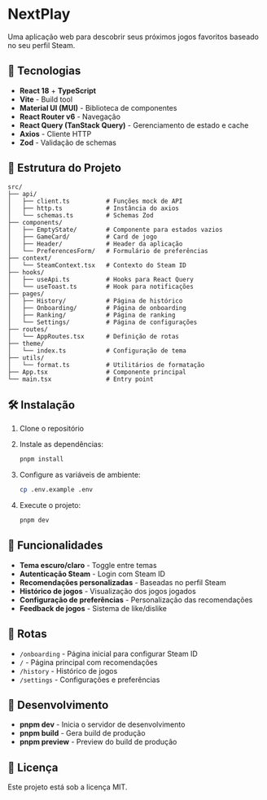 # NextPlay

Uma aplicação web para descobrir seus próximos jogos favoritos baseado no seu perfil Steam.

## 🚀 Tecnologias

- **React 18** + **TypeScript**
- **Vite** - Build tool
- **Material UI (MUI)** - Biblioteca de componentes
- **React Router v6** - Navegação
- **React Query (TanStack Query)** - Gerenciamento de estado e cache
- **Axios** - Cliente HTTP
- **Zod** - Validação de schemas

## 📁 Estrutura do Projeto

```
src/
├── api/
│   ├── client.ts          # Funções mock de API
│   ├── http.ts            # Instância do axios
│   └── schemas.ts         # Schemas Zod
├── components/
│   ├── EmptyState/        # Componente para estados vazios
│   ├── GameCard/          # Card de jogo
│   ├── Header/            # Header da aplicação
│   └── PreferencesForm/   # Formulário de preferências
├── context/
│   └── SteamContext.tsx   # Contexto do Steam ID
├── hooks/
│   ├── useApi.ts          # Hooks para React Query
│   └── useToast.ts        # Hook para notificações
├── pages/
│   ├── History/           # Página de histórico
│   ├── Onboarding/        # Página de onboarding
│   ├── Ranking/           # Página de ranking
│   └── Settings/          # Página de configurações
├── routes/
│   └── AppRoutes.tsx      # Definição de rotas
├── theme/
│   └── index.ts           # Configuração de tema
├── utils/
│   └── format.ts          # Utilitários de formatação
├── App.tsx                # Componente principal
└── main.tsx               # Entry point
```

## 🛠️ Instalação

1. Clone o repositório
2. Instale as dependências:

   ```bash
   pnpm install
   ```

3. Configure as variáveis de ambiente:

   ```bash
   cp .env.example .env
   ```

4. Execute o projeto:

   ```bash
   pnpm dev
   ```

## 🎨 Funcionalidades

- **Tema escuro/claro** - Toggle entre temas
- **Autenticação Steam** - Login com Steam ID
- **Recomendações personalizadas** - Baseadas no perfil Steam
- **Histórico de jogos** - Visualização dos jogos jogados
- **Configuração de preferências** - Personalização das recomendações
- **Feedback de jogos** - Sistema de like/dislike

## 📱 Rotas

- `/onboarding` - Página inicial para configurar Steam ID
- `/` - Página principal com recomendações
- `/history` - Histórico de jogos
- `/settings` - Configurações e preferências

## 🔧 Desenvolvimento

- **pnpm dev** - Inicia o servidor de desenvolvimento
- **pnpm build** - Gera build de produção
- **pnpm preview** - Preview do build de produção

## 📝 Licença

Este projeto está sob a licença MIT.

